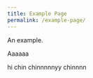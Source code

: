 ```yaml
---
title: Example Page
permalink: /example-page/
---
```

An example.

Aaaaaa

hi chin chinnnnnyy chinnnn